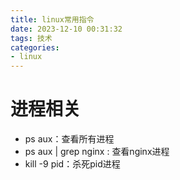 ```yaml
---
title: linux常用指令
date: 2023-12-10 00:31:32
tags: 技术
categories: 
- linux
---
```








# 进程相关

- ps aux：查看所有进程
- ps aux | grep nginx : 查看nginx进程
- kill -9 pid：杀死pid进程

